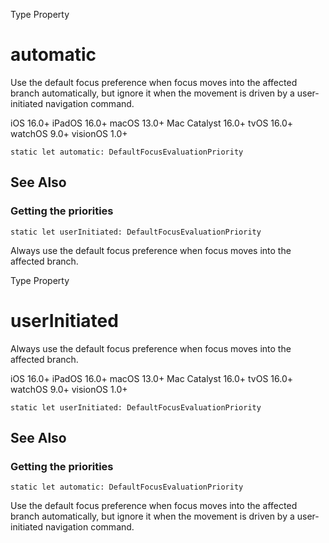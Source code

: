 Type Property

# automatic

Use the default focus preference when focus moves into the affected branch
automatically, but ignore it when the movement is driven by a user-initiated
navigation command.

iOS 16.0+  iPadOS 16.0+  macOS 13.0+  Mac Catalyst 16.0+  tvOS 16.0+  watchOS
9.0+  visionOS 1.0+

    
    
    static let automatic: DefaultFocusEvaluationPriority

## See Also

### Getting the priorities

`static let userInitiated: DefaultFocusEvaluationPriority`

Always use the default focus preference when focus moves into the affected
branch.

Type Property

# userInitiated

Always use the default focus preference when focus moves into the affected
branch.

iOS 16.0+  iPadOS 16.0+  macOS 13.0+  Mac Catalyst 16.0+  tvOS 16.0+  watchOS
9.0+  visionOS 1.0+

    
    
    static let userInitiated: DefaultFocusEvaluationPriority

## See Also

### Getting the priorities

`static let automatic: DefaultFocusEvaluationPriority`

Use the default focus preference when focus moves into the affected branch
automatically, but ignore it when the movement is driven by a user-initiated
navigation command.

